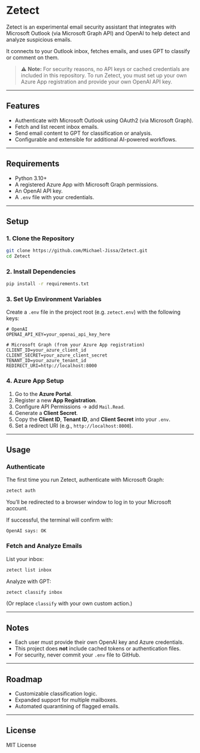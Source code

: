 # Zetect

Zetect is an experimental email security assistant that integrates with Microsoft Outlook (via Microsoft Graph API) and OpenAI to help detect and analyze suspicious emails.

It connects to your Outlook inbox, fetches emails, and uses GPT to classify or comment on them.

> ⚠️ **Note:** For security reasons, no API keys or cached credentials are included in this repository. To run Zetect, you must set up your own Azure App registration and provide your own OpenAI API key.

---

## Features

- Authenticate with Microsoft Outlook using OAuth2 (via Microsoft Graph).
- Fetch and list recent inbox emails.
- Send email content to GPT for classification or analysis.
- Configurable and extensible for additional AI-powered workflows.

---

## Requirements

- Python 3.10+
- A registered Azure App with Microsoft Graph permissions.
- An OpenAI API key.
- A `.env` file with your credentials.

---

## Setup

### 1. Clone the Repository
```bash
git clone https://github.com/Michael-Jissa/Zetect.git
cd Zetect
```

### 2. Install Dependencies
```bash
pip install -r requirements.txt
```

### 3. Set Up Environment Variables

Create a `.env` file in the project root (e.g. `zetect.env`) with the following keys:

```env
# OpenAI
OPENAI_API_KEY=your_openai_api_key_here

# Microsoft Graph (from your Azure App registration)
CLIENT_ID=your_azure_client_id
CLIENT_SECRET=your_azure_client_secret
TENANT_ID=your_azure_tenant_id
REDIRECT_URI=http://localhost:8000
```

### 4. Azure App Setup

1. Go to the **Azure Portal**.
2. Register a new **App Registration**.
3. Configure API Permissions → add `Mail.Read`.
4. Generate a **Client Secret**.
5. Copy the **Client ID**, **Tenant ID**, and **Client Secret** into your `.env`.
6. Set a redirect URI (e.g., `http://localhost:8000`).

---

## Usage

### Authenticate

The first time you run Zetect, authenticate with Microsoft Graph:

```bash
zetect auth
```

You’ll be redirected to a browser window to log in to your Microsoft account.

If successful, the terminal will confirm with:

```
OpenAI says: OK
```

### Fetch and Analyze Emails

List your inbox:
```bash
zetect list inbox
```

Analyze with GPT:
```bash
zetect classify inbox
```

(Or replace `classify` with your own custom action.)

---

## Notes

- Each user must provide their own OpenAI key and Azure credentials.
- This project does **not** include cached tokens or authentication files.
- For security, never commit your `.env` file to GitHub.

---

## Roadmap

- Customizable classification logic.
- Expanded support for multiple mailboxes.
- Automated quarantining of flagged emails.

---

## License

MIT License

